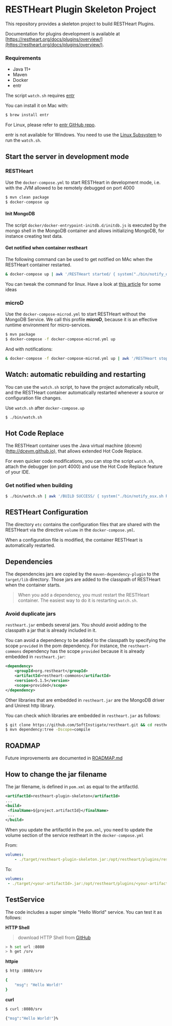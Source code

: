 # RESTHeart Plugin Skeleton Project

This repository provides a skeleton project to build RESTHeart Plugins.

Documentation for plugins development is available at [https://restheart.org/docs/plugins/overview/](https://restheart.org/docs/plugins/overview/).

### Requirements

- Java 11+
- Maven
- Docker
- entr

The script `watch.sh` requires [entr](https://github.com/eradman/entr)

You can install it on Mac with:

```bash
$ brew install entr
```

For Linux, please refer to [entr GitHub repo](https://github.com/eradman/entr).

entr is not available for Windows. You need to use the [Linux Subsystem](https://docs.microsoft.com/en-us/windows/wsl/install-win10) to run the `watch.sh`.

## Start the server in development mode

### RESTHeart

Use the `docker-compose.yml` to start RESTHeart in development mode, i.e. with the JVM allowed to be remotely debugged on port 4000

```bash
$ mvn clean package
$ docker-compose up
```

#### Init MongoDB

The script `docker/docker-entrypoint-initdb.d/initdb.js` is executed by the mongo shell in the MongoDB container and allows initializing MongoDB, for instance creating test data.

#### Get notified when container restheart

The following command can be used to get notified on MAc when the RESTHeart container restarted.

```bash
& docker-compose up | awk '/RESTHeart started/ { system("./bin/notify_osx.sh RESTHeart restarted") } /.*/'
```

You can tweak the command for linux. Have a look at [this article](https://superuser.com/questions/31917/is-there-a-way-to-show-notification-from-bash-script-in-ubuntu) for some ideas

### microD

Use the `docker-compose-microd.yml` to start RESTHeart without the MongoDB Service. We call this profile **microD**, because it is an effective runtime environment for micro-services.

```bash
$ mvn package
$ docker-compose -f docker-compose-microd.yml up
```

And with notifications:

```bash
& docker-compose -f docker-compose-microd.yml up | awk '/RESTHeart stopped/ { system("./bin/notify_osx.sh RESTHeart stopped") } /RESTHeart started/ { system("./bin/notify_osx.sh RESTHeart started") }  /.*/'
```
## Watch: automatic rebuilding and restarting

You can use the `watch.sh` script, to have the project automatically rebuilt, and the RESTHeart container automatically restarted whenever a source or configuration file changes.

Use `watch.sh` after `docker-compose.up`

```bash
$ ./bin/watch.sh
```

## Hot Code Replace

The RESTHeart container uses the Java virtual machine (dcevm)(http://dcevm.github.io), that allows extended Hot Code Replace.

For even quicker code modifications, you can stop the script `watch.sh`, attach the debugger (on port 4000) and use the Hot Code Replace feature of your IDE.

### Get notified when building

```bash
$ ./bin/watch.sh | awk '/BUILD SUCCESS/ { system("./bin/notify_osx.sh RESTHeart build:success") } /BUILD FAILURE/ { system("./bin/notify_osx.sh RESTHeart build:failure") } /Building / { system("./bin/notify_osx.sh RESTHeart building...") } /.*/'
```

## RESTHeart Configuration

The directory `etc` contains the configuration files that are shared with the RESTHeart via the directive `volume` in the `docker-compose.yml`.

When a configuration file is modified, the container RESTHeart is automatically restarted.

## Dependencies

The dependencies jars are copied by the `maven-dependency-plugin` to the `target/lib` directory. Those jars are added to the classpath of RESTHeart when the container starts.

> When you add a dependency, you must restart the RESTHeart container. The easiest way to do it is restarting `watch.sh`.

### Avoid duplicate jars

`restheart.jar` embeds several jars. You should avoid adding to the classpath a jar that is already included in it.

You can avoid a dependency to be added to the classpath by specifying the scope `provided` in the pom dependency. For instance, the `restheart-commons` dependency has the scope `provided` because it is already embedded in `restheart.jar`:

```xml
<dependency>
    <groupId>org.restheart</groupId>
    <artifactId>restheart-commons</artifactId>
    <version>5.1.5</version>
    <scope>provided</scope>
</dependency>
```

Other libraries that are embedded in `restheart.jar` are the MongoDB driver and Unirest http library.

You can check which libraries are embedded in `restheart.jar` as follows:

```bash
$ git clone https://github.com/SoftInstigate/restheart.git && cd restheart
$ mvn dependency:tree -Dscope=compile
```

## ROADMAP

Future improvements are documented in [ROADMAP.md](ROADMAP.md)

## How to change the jar filename

The jar filename, is defined in `pom.xml` as equal to the artifactId.

```xml
<artifactId>restheart-plugin-skeleton</artifactId>
...
<build>
 <finalName>${project.artifactId}</finalName>
 ...
</build>
```

When you update the artifactId in the `pom.xml`, you need to update the volume section of the service restheart in the `docker-compose.yml`

From:

```yml
volumes:
    - ./target/restheart-plugin-skeleton.jar:/opt/restheart/plugins/restheart-plugin-skeleton.jar
```

To:

```yml
volumes:
 - ./target/<your-artifactId>.jar:/opt/restheart/plugins/<your-artifactId>.jar
```

## TestService

The code includes a super simple "Hello World" service. You can test it as follows:

**HTTP Shell**

> download HTTP Shell from [GitHub](https://github.com/SoftInstigate/http-shell/releases)

```bash
> h set url :8080
> h get /srv
```

**httpie**

```bash
$ http :8080/srv

{
    "msg": "Hello World!"
}
```

**curl**

```bash
$ curl :8080/srv

{"msg":"Hello World!"}%
```
